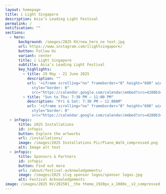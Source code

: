 ```yaml
---
layout: homepage
title: i Light Singapore
description: Asia’s Leading Light Festival
permalink: /
notification: ""
sections:
  - hero:
      background: /images/2025 KV/new_hero_no text.jpg
      url: https://www.instagram.com/ilightsingapore/
      button: Follow Us
      variant: center
      title: i Light Singapore
      subtitle: Asia’s Leading Light Festival
      key_highlights:
        - title: 29 May - 21 June 2025
          description: ""
          url: '<iframe scrolling="no" frameborder="0" height="600" width="800"
            style="border: 0"
            src="https://calendar.google.com/calendar/embed?src=4288b34dd86d81ed2250164a979958a7b99d33e20dad60b27440da9cd15fb600%40group.calendar.google.com&ctz=Asia%2FSingapore"></iframe>'
        - title: "Sun to Thu: 7:30 PM – 11:00 PM"
          description: "Fri & Sat: 7:30 PM – 12.00AM"
          url: '<iframe scrolling="no" frameborder="0" height="600" width="800"
            style="border: 0"
            src="https://calendar.google.com/calendar/embed?src=4288b34dd86d81ed2250164a979958a7b99d33e20dad60b27440da9cd15fb600%40group.calendar.google.com&ctz=Asia%2FSingapore"></iframe>'
  - infopic:
      title: 2025 Installations
      id: infopic
      button: Explore the artworks
      url: /installations/
      image: /images/2025 Installations Pic/Piano_Walk_compressed.png
      alt: Image alt text
  - infopic:
      title: Sponsors & Partners
      id: infopic
      button: Find out more
      url: /about/festival-acknowledgements/
      image: /images/2025 ilsg sponsor logos/sponsor logos.jpg
      alt: Festival Acknowledgements
image: /images/2025 KV/202501__the theme_1920px_x_1080x__v2_compressed.jpg
---
```


